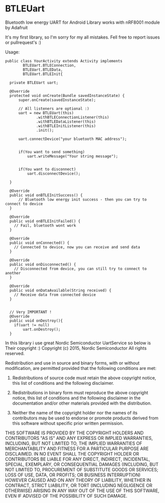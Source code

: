 # BTLEUart
Bluetooth low energy UART for Android
Library works with nRF8001 module by Adafruit


It's my first library, so I'm sorry for my all mistakes. 
Fell free to report issues or pullrequest's :)


Usage:


    public class YourActivity extends Activity implements
            BTLEUart.BTLEConnection,
            BTLEUart.BTLEData,
            BTLEUart.BTLEInit{
            
      private BTLEUart uart;

      @Override
      protected void onCreate(Bundle savedInstanceState) {
          super.onCreate(savedInstanceState);

          // All listeners are optional :) 
          uart = new BTLEUart(this)
                  .withBTLEConnectionListener(this)
                  .withBTLEDataListener(this)
                  .withBTLEInitListener(this)
                  .init();

          uart.connectDevice("your bluetooth MAC address");


          if(You want to send something)
              uart.writeMessage("Your string message");


          if(You want to disconnect)
              uart.disconnectDevice();

      }

      @Override
      public void onBTLEInitSuccess() {
          // Bluetooth low energy init success - then you can try to connect to device
      }

      @Override
      public void onBTLEInitFailed() {
        // Fail, bluetooth wont work
      }

      @Override
      public void onConnected() {
        // Connected to device, now you can receive and send data
      }

      @Override
      public void onDisconnected() {
        // Disconnected from device, you can still try to connect to another
      }

      @Override
      public void onDataAvailable(String received) {
        // Receive data from connected device
      }
      
      
      // Very IMPORTANT !
      @Override
      public void onDestroy(){
        if(uart != null)
            uart.onDestroy();
      }
      
      

In this library i use great Nordic Semiconductor UartService so below is Their copyright :)
Copyright (c) 2015, Nordic Semiconductor
All rights reserved.

Redistribution and use in source and binary forms, with or without modification, are permitted provided that the following conditions are met:

1. Redistributions of source code must retain the above copyright notice, this list of conditions and the following disclaimer.

2. Redistributions in binary form must reproduce the above copyright notice, this list of conditions and the following disclaimer in the
documentation and/or other materials provided with the distribution.

3. Neither the name of the copyright holder nor the names of its contributors may be used to endorse or promote products derived from this
software without specific prior written permission.

THIS SOFTWARE IS PROVIDED BY THE COPYRIGHT HOLDERS AND CONTRIBUTORS "AS IS" AND ANY EXPRESS OR IMPLIED WARRANTIES, INCLUDING, BUT NOT
LIMITED TO, THE IMPLIED WARRANTIES OF MERCHANTABILITY AND FITNESS FOR A PARTICULAR PURPOSE ARE DISCLAIMED. IN NO EVENT SHALL THE COPYRIGHT
HOLDER OR CONTRIBUTORS BE LIABLE FOR ANY DIRECT, INDIRECT, INCIDENTAL, SPECIAL, EXEMPLARY, OR CONSEQUENTIAL DAMAGES (INCLUDING, BUT NOT
LIMITED TO, PROCUREMENT OF SUBSTITUTE GOODS OR SERVICES; LOSS OF USE, DATA, OR PROFITS; OR BUSINESS INTERRUPTION) HOWEVER CAUSED AND ON
ANY THEORY OF LIABILITY, WHETHER IN CONTRACT, STRICT LIABILITY, OR TORT (INCLUDING NEGLIGENCE OR OTHERWISE) ARISING IN ANY WAY OUT OF THE
USE OF THIS SOFTWARE, EVEN IF ADVISED OF THE POSSIBILITY OF SUCH DAMAGE.
